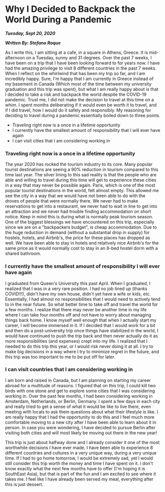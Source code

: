 # Why I Decided to Backpack the World During a Pandemic

***Tuesday, Sept 20, 2020***

***Written By: Stefano Roque***

As I write this, I am sitting at a cafe, in a square in Athens, Greece. It is mid-afternoon on a Tuesday, sunny and 31 degrees. Over the past 7 weeks, I have been on a trip that I have been looking forward to for years now. I have had the amazing privilege to visit 8 different countries in the past 7 weeks. When I reflect on the whirlwind that has been my trip so far, and I am incredibly happy. Sure, I'm happy that I am currently in Greece instead of my basement in Canada (Which most of the time between my university graduation and this trip was spent), but what I am really happy about is that I decided to take a risk and backpack the world despite the COVID-19 pandemic. Trust me, I did not make the decision to travel at this time on a whim. I spent months deliberating if it would even be worth it to travel, and if I did travel, how I would do it safely and responsibly. My reasoning for deciding to travel during a pandemic essentially boiled down to three points.

- Traveling right now is a once in a lifetime opportunity
- I currently have the smallest amount of responsibility that I will ever have again
- I can visit cities that I am considering working in

### Traveling right now is a once in a lifetime opportunity

The year 2020 has rocked the tourism industry to its core. Many popular tourist destinations are seeing a 90% reduction in tourism compared to this time last year. The silver lining to this sad reality is that the people who are able and willing to travel during this time will get to experience these cities in a way that may never be possible again. Paris, which is one of the most popular tourist destinations in the world, felt almost empty. This allowed me see the city in a way that we would have not been able to do with the droves of people that were normally there. We never had to make reservations to get into a restaurant, we never had to wait in line to get into an attraction and we never had trouble finding accommodation on short notice. Keep in mind this is during what is normally peak tourism season. One of the biggest blessings we have encountered on this trip, especially since we are on a "backpackers budget", is cheap accommodation. Due to the huge reduction in demand (without a substantial drop in supply) for hostels, hotels, and Airbnb's, the price for these places has dropped as well. We have been able to stay in hotels and relatively nice Airbnb's for the same price as it would normally cost to stay in an 8-bed hostel dorm with a shared bathroom.

### I currently have the smallest amount of responsibility I will ever have again

I graduated from Queen's University this past April. When I graduated, I realized that I was in a very rare position. I had no job lined up (thanks COVID!!!), didn't have my own house, didn't yet have a wife or kids, etc. Essentially, I had almost no responsibilities that I would need to actively tend to in the near future. So what better time to take off and travel the world for a few months. I realize that there may never be another time in my life where I can take four months off and not have to worry about managing things back home. I know myself well enough that when I actually start my career, I will become immersed in it. If I decided that I would work for a bit and then do a post-university trip once things have stabilized in the world, I would have continued to push the trip back and then never actually do it as more responsibilities (and expenses) crept into my life. I realized that I needed to do this trip this year, or I would risk never doing it at all. I try to make big decisions in a way where I try to minimize regret in the future, and this trip was too important to me to be put off for later.

### I can visit countries that I am considering working in

I am born and raised in Canada, but I am planning on starting my career abroad for a multitude of reasons. I figured that on this trip, I could kill two birds with one stone and get to explore some cities that I was considering working in. Over the past few months, I had been considering working in Amsterdam, Netherlands, or Berlin, Germany. I spent a few days in each city and really tried to get a sense of what it would be like to live there, even meeting with locals to ask them questions about what their lifestyle is like. I am really happy that I had the opportunity to do this and I feel much more comfortable moving to a new city after I have been able to learn about it in person. In case you were wondering, I have decided to pursue Berlin after visiting both cities and will most likely be moving out there in the new year!

This trip is just about halfway done and I already consider it one of the most worthwhile decisions I have ever made. I have been able to experience 8 different countries and cultures in a very unique way, during a very unique time. If I had to go home tomorrow, I would be extremely sad, yet I would still consider this trip worth the money and time I have spent on it. I don't know exactly what the next few months have to offer (I'm hoping it is SouthEast Asia), but that is part of the fun and I am excited to see where it takes me. I feel like I have already been served my meal, everything after this is just dessert.
